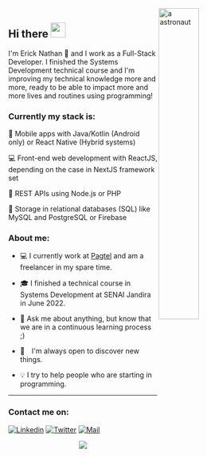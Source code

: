 <a href="https://blush.design/pt/artists/RyUTVuP8G4QeAAEEQgug/pablo-stanley" title="Illustration by Pablo Stanley">
  <img align="right" src="https://images.blush.design/zV4kqq0-yOM8Mj4wX2eH?w=920&auto=compress&cs=srgb" alt="a astronaut" width=40% height=40% />
</a>

## Hi there <img src="https://raw.githubusercontent.com/kaueMarques/kaueMarques/master/hi.gif" width="30px" height="30px">

I'm Erick Nathan 🚀 and I work as a Full-Stack Developer. I finished the Systems Development technical course and I'm improving my technical knowledge more and more, ready to be able to impact more and more lives and routines using programming!

### Currently my stack is:

📱 Mobile apps with Java/Kotlin (Android only) or React Native (Hybrid systems)

💻 Front-end web development with ReactJS, depending on the case in NextJS framework set

📡 REST APIs using Node.js or PHP

💾 Storage in relational databases (SQL) like MySQL and PostgreSQL or Firebase

### About me:

- 💻 I currently work at [Pagtel](https://pagtel.com.br) and am a freelancer in my spare time.

- 🎓 I finished a technical course in Systems Development at SENAI Jandira in June 2022.

- 💬 Ask me about anything, but know that we are in a continuous learning process ;)

- 🔭 I'm always open to discover new things.

- 💡 I try to help people who are starting in programming.

<hr>

### Contact me on:
[![Linkedin](https://img.shields.io/badge/Linkedin-2867b2?style=for-the-badge&logo=linkedin&logoColor=white)](https://www.linkedin.com/in/ericknathan/)
[![Twitter](https://img.shields.io/badge/Twitter-1DA1F2?style=for-the-badge&logo=twitter&logoColor=white)](https://twitter.com/onathannsz)
[![Mail](https://img.shields.io/badge/Mail-EA4335?style=for-the-badge&logo=gmail&logoColor=white)](mailto:erick.capito@hotmail.com)

<div align="center">
  <a href="https://github.com/anuraghazra/github-readme-stats">
    <img align="center" src="https://github-readme-stats.vercel.app/api?username=ericknathan&show_icons=true&theme=tokyonight&hide_border=true" />
  </a>
</div>
